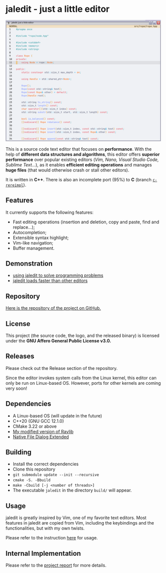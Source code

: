 # jaledit - just a little editor

![jaledit screenshot](data/screenshot.png)

This is a source code text editor that focuses on **performance**. With the help of **different data structures and algorithms**, this editor offers **superior performance** over popular existing editors (*Vim, Nano, Visual Studio Code, Sublime Text...*), as it enables **efficient editing operations** and manages **huge files** (that would otherwise crash or stall other editors).

It is written in **C++**. There is also an incomplete port (95%) to **C** (branch [`c-rereimpl`](https://github.com/jalsol/jaledit/tree/c-rereimpl)).

## Features

It currently supports the following features:
- Fast editing operations (insertion and deletion, copy and paste, find and replace…);
- Autocompletion;
- Extensible syntax highlight;
- Vim-like navigation;
- Buffer management.

## Demonstration
- [using jaledit to solve programming problems](https://www.youtube.com/watch?v=DOiqO8f-9TY)
- [jaledit loads faster than other editors](https://www.youtube.com/watch?v=o27J9EdEBYo)

## Repository
[Here is the repository of the project on GitHub.](https://github.com/jalsol/jaledit)

## License

This project (the source code, the logo, and the released binary) is licensed under the **GNU Affero General Public License v3.0.**

## Releases

Please check out the Release section of the repository.

Since the editor invokes system calls from the Linux kernel, this editor can only be run on Linux-based OS. However, ports for other kernels are coming very soon!

## Dependencies

- A Linux-based OS (will update in the future)
- C++20 (GNU GCC 12.1.0)
- CMake 3.22 or above
- [My modified version of Raylib](https://github.com/jalsol/raylib/tree/repeated-keys)
- [Native File Dialog Extended](https://github.com/btzy/nativefiledialog-extended)

## Building

- Install the correct dependencies
- Clone this repository
- `git submodule update --init --recursive`
- `cmake -S. -Bbuild`
- `make -Cbuild [-j <number of threads>]`
- The executable `jaledit` in the directory `build/` will appear.

## Usage

jaledit is greatly inspired by Vim, one of my favorite text editors. Most features in jaledit are copied from Vim, including the keybindings and the functionalities, but with my own twists.

Please refer to the instruction [here](https://jalsol.notion.site/CS163-jaledit-just-a-little-editor-98856cfcc0b04f69b515894ce38da3f7#303faf0cb7184205bd1811804ce1c60a) for usage.

## Internal Implementation

Please refer to the [project report](https://www.notion.so/jalsol/CS163-jaledit-just-a-little-editor-98856cfcc0b04f69b515894ce38da3f7#9c3f391669e5445bb83cbb1889984c5f) for more details.
